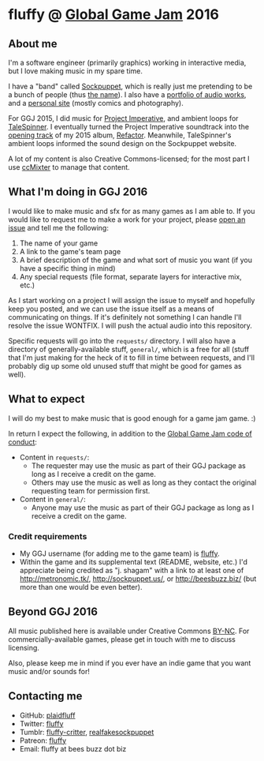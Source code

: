 # fluffy @ [Global Game Jam](http://globalgamejam.org/) 2016

## About me

I'm a software engineer (primarily graphics) working in interactive media, but I love making music in my spare time.

I have a "band" called [Sockpuppet](http://sockpuppet.us/), which is really just me pretending to be a bunch of people (thus [the name](https://en.wikipedia.org/wiki/Sockpuppet_(Internet))). I also have a [portfolio of audio works](http://metronomic.tk/), and a [personal site](http://beesbuzz.biz/) (mostly comics and photography).

For GGJ 2015, I did music for [Project Imperative](http://globalgamejam.org/2015/games/project-imperative), and ambient loops for [TaleSpinner](http://globalgamejam.org/2015/games/talespinner). I eventually turned the Project Imperative soundtrack into the [opening track](http://music.sockpuppet.us/track/little-bouncing-ball) of my 2015 album, [Refactor](http://music.sockpuppet.us/album/refactor). Meanwhile, TaleSpinner's ambient loops informed the sound design on the Sockpuppet website.

A lot of my content is also Creative Commons-licensed; for the most part I use [ccMixter](http://ccmixter.org/people/fluffy) to manage that content.

## What I'm doing in GGJ 2016

I would like to make music and sfx for as many games as I am able to. If you would like to request me to make a work for your project, please [open an issue](https://github.com/plaidfluff/ggj2016-music/issues/new) and tell me the following:

1. The name of your game
2. A link to the game's team page
3. A brief description of the game and what sort of music you want (if you have a specific thing in mind)
4. Any special requests (file format, separate layers for interactive mix, etc.)

As I start working on a project I will assign the issue to myself and hopefully keep you posted, and we can use the issue itself as a means of communicating on things. If it's definitely not something I can handle I'll resolve the issue WONTFIX. I will push the actual audio into this repository.

Specific requests will go into the `requests/` directory. I will also have a directory of generally-available stuff, `general/`, which is a free for all (stuff that I'm just making for the heck of it to fill in time between requests, and I'll probably dig up some old unused stuff that might be good for games as well).

## What to expect

I will do my best to make music that is good enough for a game jam game. :)

In return I expect the following, in addition to the [Global Game Jam code of conduct](http://globalgamejam.org/code-conduct-legal-policies):

* Content in `requests/`:
    * The requester may use the music as part of their GGJ package as long as I receive a credit on the game.
    * Others may use the music as well as long as they contact the original requesting team for permission first.
* Content in `general/`:
    * Anyone may use the music as part of their GGJ package as long as I receive a credit on the game.

### Credit requirements

* My GGJ username (for adding me to the game team) is [fluffy](http://globalgamejam.org/users/fluffy).
* Within the game and its supplemental text (README, website, etc.) I'd appreciate being credited as "j. shagam" with a link to at least one of http://metronomic.tk/, http://sockpuppet.us/, or http://beesbuzz.biz/ (but more than one would be even better).

## Beyond GGJ 2016

All music published here is available under Creative Commons [BY-NC](http://creativecommons.org/licenses/by-nc/4.0/). For commercially-available games, please get in touch with me to discuss licensing.

Also, please keep me in mind if you ever have an indie game that you want music and/or sounds for!

## Contacting me

* GitHub: [plaidfluff](https://github.com/plaidfluff)
* Twitter: [fluffy](http://twitter.com/fluffy)
* Tumblr: [fluffy-critter](http://tumblr.beesbuzz.biz), [realfakesockpuppet](http://blog.sockpuppet.us/)
* Patreon: [fluffy](http://patreon.com/fluffy)
* Email: fluffy at bees buzz dot biz
